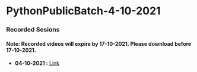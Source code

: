 # PythonPublicBatch-4-10-2021
### Recorded Sesions
#### Note: Recorded videos will expire by 17-10-2021. Please download before 17-10-2021.
- **04-10-2021 :** [Link](https://transcripts.gotomeeting.com/#/s/f8994e579a4077b0fc385b34a685dc60a73432461ca22b15d34d8333b69e350b)
